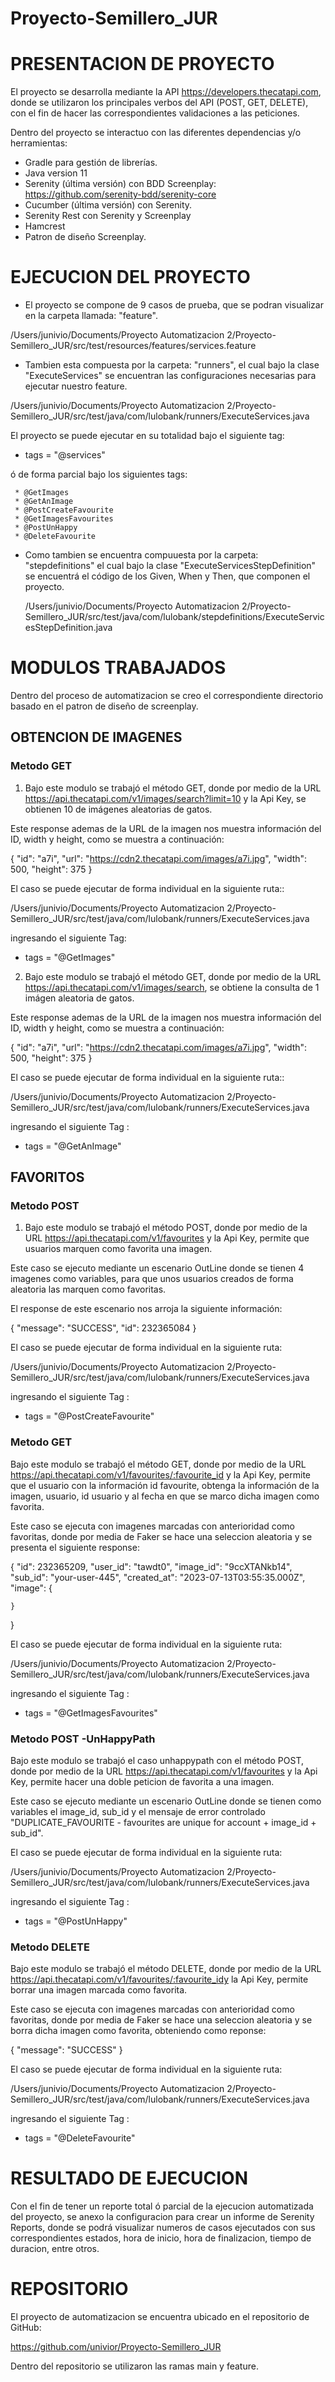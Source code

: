 # Proyecto-Semillero_JUR

#   PRESENTACION DE PROYECTO


El proyecto se desarrolla mediante la API https://developers.thecatapi.com, donde se utilizaron los principales verbos del
API (POST, GET, DELETE), con el fin de hacer las correspondientes validaciones a las peticiones.

Dentro del proyecto se interactuo con las diferentes dependencias y/o herramientas:

* Gradle para gestión de librerías.
* Java version 11
* Serenity (última versión) con BDD Screenplay: https://github.com/serenity-bdd/serenity-core
* Cucumber (última versión) con Serenity.
* Serenity Rest con Serenity y Screenplay
* Hamcrest
* Patron de diseño Screenplay.



# EJECUCION DEL PROYECTO

* El proyecto se compone de 9 casos de prueba, que se podran visualizar en la carpeta llamada: "feature".

/Users/junivio/Documents/Proyecto Automatizacion 2/Proyecto-Semillero_JUR/src/test/resources/features/services.feature

* Tambien esta compuesta por la carpeta: "runners", el cual bajo la clase "ExecuteServices" se encuentran las configuraciones necesarias para ejecutar nuestro 
feature.

/Users/junivio/Documents/Proyecto Automatizacion 2/Proyecto-Semillero_JUR/src/test/java/com/lulobank/runners/ExecuteServices.java

El proyecto se puede ejecutar en su totalidad bajo el siguiente tag:

   * tags = "@services"

ó de forma parcial bajo los siguientes tags:

     * @GetImages
     * @GetAnImage
     * @PostCreateFavourite
     * @GetImagesFavourites
     * @PostUnHappy
     * @DeleteFavourite

* Como tambien se encuentra compuuesta por la carpeta: "stepdefinitions" el cual bajo la clase "ExecuteServicesStepDefinition" se encuentrá el código de los Given, When y Then, que componen el proyecto.
  
   /Users/junivio/Documents/Proyecto Automatizacion 2/Proyecto-Semillero_JUR/src/test/java/com/lulobank/stepdefinitions/ExecuteServicesStepDefinition.java


# MODULOS TRABAJADOS

Dentro del proceso de automatizacion se creo el correspondiente directorio basado en el patron de diseño de screenplay.

## OBTENCION DE IMAGENES

### Metodo GET

1. Bajo este modulo se trabajó el método GET, donde por medio de la URL https://api.thecatapi.com/v1/images/search?limit=10 y la Api Key, 
se obtienen 10 de imágenes aleatorias de gatos.

Este response ademas de la URL de la imagen nos muestra información del ID, width y height, como se muestra a continuación:

{
"id": "a7i",
"url": "https://cdn2.thecatapi.com/images/a7i.jpg",
"width": 500,
"height": 375
}

El caso se puede ejecutar de forma individual en la siguiente ruta::

   /Users/junivio/Documents/Proyecto Automatizacion 2/Proyecto-Semillero_JUR/src/test/java/com/lulobank/runners/ExecuteServices.java

ingresando el siguiente Tag:

   * tags = "@GetImages"


2. Bajo este modulo se trabajó el método GET, donde por medio de la URL https://api.thecatapi.com/v1/images/search,
   se obtiene la consulta de 1 imágen aleatoria de gatos.

Este response ademas de la URL de la imagen nos muestra información del ID, width y height, como se muestra a continuación:

{
"id": "a7i",
"url": "https://cdn2.thecatapi.com/images/a7i.jpg",
"width": 500,
"height": 375
}

El caso se puede ejecutar de forma individual en la siguiente ruta::

   /Users/junivio/Documents/Proyecto Automatizacion 2/Proyecto-Semillero_JUR/src/test/java/com/lulobank/runners/ExecuteServices.java

ingresando el siguiente Tag :

   * tags = "@GetAnImage"


## FAVORITOS

### Metodo POST

1. Bajo este modulo se trabajó el método POST, donde por medio de la URL https://api.thecatapi.com/v1/favourites y la Api Key,
permite que usuarios marquen como favorita una imagen.

Este caso se ejecuto mediante un escenario OutLine donde se tienen 4 imagenes como variables, para que unos usuarios creados de forma aleatoria 
las marquen como favoritas. 

El response de este escenario nos arroja la siguiente información:

{
"message": "SUCCESS",
"id": 232365084
}

El caso se puede ejecutar de forma individual en la siguiente ruta:

   /Users/junivio/Documents/Proyecto Automatizacion 2/Proyecto-Semillero_JUR/src/test/java/com/lulobank/runners/ExecuteServices.java

ingresando el siguiente Tag :

   * tags = "@PostCreateFavourite"


### Metodo GET

Bajo este modulo se trabajó el método GET, donde por medio de la URL https://api.thecatapi.com/v1/favourites/:favourite_id y la Api Key,
permite que el usuario con la información id favourite, obtenga la información de la imagen, usuario, id usuario y al fecha en que se marco dicha
imagen como favorita.

Este caso se ejecuta con imagenes marcadas con anterioridad como favoritas,  donde por media de Faker se hace una seleccion aleatoria y se 
presenta el siguiente response:


{
"id": 232365209,
"user_id": "tawdt0",
"image_id": "9ccXTANkb14",
"sub_id": "your-user-445",
"created_at": "2023-07-13T03:55:35.000Z",
"image": {

    }
}

El caso se puede ejecutar de forma individual en la siguiente ruta:

 /Users/junivio/Documents/Proyecto Automatizacion 2/Proyecto-Semillero_JUR/src/test/java/com/lulobank/runners/ExecuteServices.java

ingresando el siguiente Tag :

 * tags = "@GetImagesFavourites"


### Metodo POST -UnHappyPath

Bajo este modulo se trabajó el caso unhappypath con el método POST, donde por medio de la URL https://api.thecatapi.com/v1/favourites y la Api Key,
permite hacer una doble peticion de favorita a una imagen.

Este caso se ejecuto mediante un escenario OutLine donde se tienen  como variables el image_id, sub_id y el mensaje de error controlado "DUPLICATE_FAVOURITE - favourites are unique for account + image_id + sub_id".

El caso se puede ejecutar de forma individual en la siguiente ruta:

   /Users/junivio/Documents/Proyecto Automatizacion 2/Proyecto-Semillero_JUR/src/test/java/com/lulobank/runners/ExecuteServices.java

ingresando el siguiente Tag :

   * tags = "@PostUnHappy"


### Metodo DELETE

Bajo este modulo se trabajó el método DELETE, donde por medio de la URL https://api.thecatapi.com/v1/favourites/:favourite_idy la Api Key,
permite borrar una imagen marcada como favorita.

Este caso se ejecuta con imagenes marcadas con anterioridad como favoritas,  donde por media de Faker se hace una seleccion aleatoria y se borra
dicha imagen como favorita, obteniendo como reponse:

{
"message": "SUCCESS"
}

El caso se puede ejecutar de forma individual en la siguiente ruta:

   /Users/junivio/Documents/Proyecto Automatizacion 2/Proyecto-Semillero_JUR/src/test/java/com/lulobank/runners/ExecuteServices.java

ingresando el siguiente Tag :

   * tags = "@DeleteFavourite"


# RESULTADO DE EJECUCION

Con el fin de tener un reporte total ó parcial de la ejecucion automatizada del proyecto, se anexo la configuracion para  crear un informe 
de Serenity Reports, donde se podrá visualizar numeros de casos ejecutados con sus correspondientes estados, hora de inicio, hora de finalizacion, tiempo de duracion,
entre otros.


# REPOSITORIO

El proyecto de automatizacion se encuentra ubicado en el repositorio de GitHub:

https://github.com/univior/Proyecto-Semillero_JUR

Dentro del repositorio se utilizaron las ramas main y feature.



